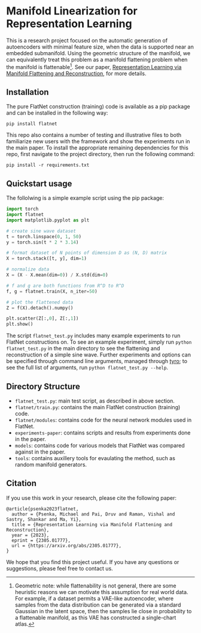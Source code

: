 # Manifold Linearization for Representation Learning

This is a research project focused on the automatic generation of autoencoders with minimal feature size, when the data is supported near an embedded submanifold. Using the geometric structure of the manifold, we can equivalently treat this problem as a manifold flattening problem when the manifold is flattenable[^1]. See our paper, [Representation Learning via Manifold Flattening and Reconstruction](https://arxiv.org/abs/2305.01777), for more details.

[^1]: Geometric note: while flattenability is not general, there are some heuristic reasons we can motivate this assumption for real world data. For example, if a dataset permits a VAE-like autoencoder, where samples from the data distribution can be generated via a standard Gaussian in the latent space, then the samples lie close in probability to a flattenable manifold, as this VAE has constructed a single-chart atlas.

## Installation

The pure FlatNet construction (training) code is available as a pip package and can be installed in the following way:

```
pip install flatnet
```

This repo also contains a number of testing and illustrative files to both familiarize new users with the framework and show the experiments run in the main paper. To install the appropriate remaining dependencies for this repo, first navigate to the project directory, then run the following command:

```
pip install -r requirements.txt
```

## Quickstart usage

The follolwing is a simple example script using the pip package:

```python
import torch
import flatnet
import matplotlib.pyplot as plt

# create sine wave dataset
t = torch.linspace(0, 1, 50)
y = torch.sin(t * 2 * 3.14)

# format dataset of N points of dimension D as (N, D) matrix
X = torch.stack([t, y], dim=1)

# normalize data
X = (X - X.mean(dim=0)) / X.std(dim=0)

# f and g are both functions from R^D to R^D
f, g = flatnet.train(X, n_iter=50)

# plot the flattened data
Z = f(X).detach().numpy()

plt.scatter(Z[:,0], Z[:,1])
plt.show()
```

The script `flatnet_test.py` includes many example experiments to run FlatNet constructions on. To see an example experiment, simply run `python flatnet_test.py` in the main directory to see the flattening and reconstruction of a simple sine wave. Further experiments and options can be specified through command line arguments, managed through [tyro](https://github.com/brentyi/tyro); to see the full list of arguments, run `python flatnet_test.py --help`.


## Directory Structure

- `flatnet_test.py`: main test script, as described in above section.
- `flatnet/train.py`: contains the main FlatNet construction (training) code.
- `flatnet/modules`: contains code for the neural network modules used in FlatNet.
- `experiments-paper`: contains scripts and results from experiments done in the paper.
- `models`: contains code for various models that FlatNet was compared against in the paper.
- `tools`: contains auxillery tools for evaulating the method, such as random manifold generators.


## Citation

If you use this work in your research, please cite the following paper:

```
@article{psenka2023flatnet,
  author = {Psenka, Michael and Pai, Druv and Raman, Vishal and Sastry, Shankar and Ma, Yi},
  title = {Representation Learning via Manifold Flattening and Reconstruction},
  year = {2023},
  eprint = {2305.01777},
  url = {https://arxiv.org/abs/2305.01777},
}
```

We hope that you find this project useful. If you have any questions or suggestions, please feel free to contact us.
